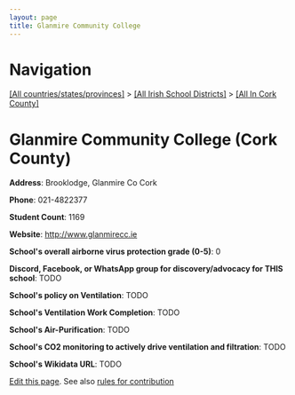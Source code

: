 ```yaml
---
layout: page
title: Glanmire Community College
---
```

# Navigation

[[All countries/states/provinces]](../../..) > [[All Irish School Districts]](../..) > [[All In Cork County]](..)

# Glanmire Community College (Cork County)

**Address**: Brooklodge, Glanmire Co Cork

**Phone**: 021-4822377

**Student Count**: 1169

**Website**: <http://www.glanmirecc.ie>

**School's overall airborne virus protection grade (0-5)**: 0

**Discord, Facebook, or WhatsApp group for discovery/advocacy for THIS school**: TODO

**School's policy on Ventilation**: TODO

**School's Ventilation Work Completion**: TODO

**School's Air-Purification**: TODO

**School's CO2 monitoring to actively drive ventilation and filtration**: TODO

**School's Wikidata URL**: TODO


[Edit this page](https://github.com/ventilate-schools/Ireland/edit/main/./Cork_County/Glanmire_Community_College.md). See also [rules for contribution](../../../contribution-rules/)